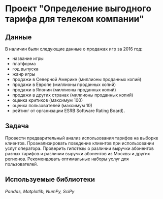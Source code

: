 # Проект "Определение выгодного тарифа для телеком компании"

## Данные

В наличии были следующие данные о продажах игр за 2016 год:
- название игры
- платформа
- год выпуска
- жанр игры
- продажи в Северной Америке (миллионы проданных копий)
- продажи в Европе (миллионы проданных копий)
- продажи в Японии (миллионы проданных копий)
- продажи в других странах (миллионы проданных копий)
- оценка критиков (максимум 100)
- оценка пользователей (максимум 10)
- рейтинг от организации ESRB Software Rating Board). 

## Задача

Провести предварительный анализ использования тарифов на выборке клиентов. Проанализировать поведение клиентов при использовании услуг оператора. Проверить гипотезы о различии выручки абонентов разных тарифов и
различии выручки абонентов из Москвы и других регионов. Рекомендовать оптимальные наборы услуг для пользователей.

## Используемые библиотеки
*Pandas, Matplotlib, NumPy, SciPy*
